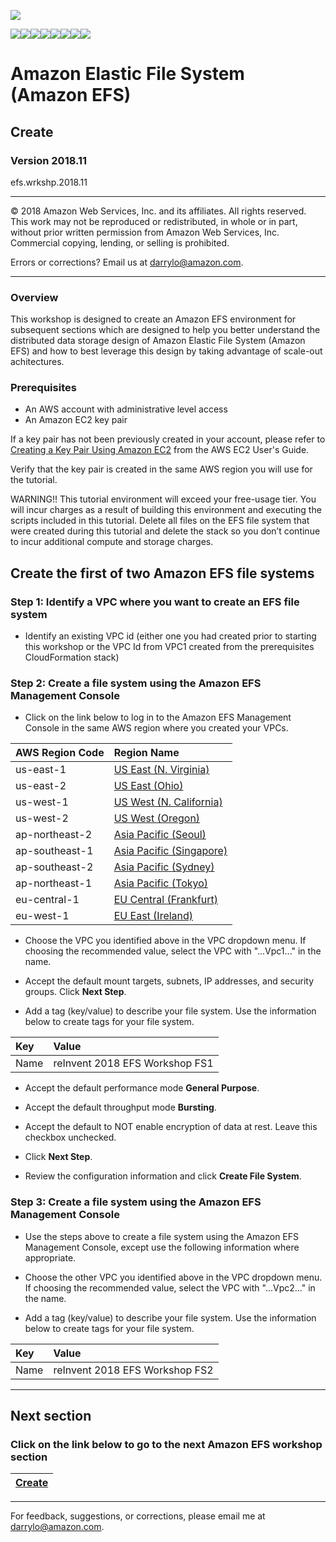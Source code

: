 ![](https://s3.amazonaws.com/aws-us-east-1/tutorial/AWS_logo_PMS_300x180.png)

![](https://s3.amazonaws.com/aws-us-east-1/tutorial/100x100_benefit_available.png)![](https://s3.amazonaws.com/aws-us-east-1/tutorial/100x100_benefit_ingergration.png)![](https://s3.amazonaws.com/aws-us-east-1/tutorial/100x100_benefit_ecryption-lock.png)![](https://s3.amazonaws.com/aws-us-east-1/tutorial/100x100_benefit_fully-managed.png)![](https://s3.amazonaws.com/aws-us-east-1/tutorial/100x100_benefit_lowcost-affordable.png)![](https://s3.amazonaws.com/aws-us-east-1/tutorial/100x100_benefit_performance.png)![](https://s3.amazonaws.com/aws-us-east-1/tutorial/100x100_benefit_scalable.png)![](https://s3.amazonaws.com/aws-us-east-1/tutorial/100x100_benefit_storage.png)
# **Amazon Elastic File System (Amazon EFS)**

## Create

### Version 2018.11

efs.wrkshp.2018.11

---

© 2018 Amazon Web Services, Inc. and its affiliates. All rights reserved. This work may not be  reproduced or redistributed, in whole or in part, without prior written permission from Amazon Web Services, Inc. Commercial copying, lending, or selling is prohibited.

Errors or corrections? Email us at [darrylo@amazon.com](mailto:darrylo@amazon.com).

---

### Overview

This workshop is designed to create an Amazon EFS environment for subsequent sections which are designed to help you better understand the distributed data storage design of Amazon Elastic File System (Amazon EFS) and how to best leverage this design by taking advantage of scale-out achitectures.

### Prerequisites

* An AWS account with administrative level access
* An Amazon EC2 key pair

If a key pair has not been previously created in your account, please refer to [Creating a Key Pair Using Amazon EC2](http://docs.aws.amazon.com/AWSEC2/latest/UserGuide/ec2-key-pairs.html#having-ec2-create-your-key-pair) from the AWS EC2 User's Guide.  

Verify that the key pair is created in the same AWS region you will use for the tutorial.

WARNING!! This tutorial environment will exceed your free-usage tier. You will incur charges as a result of building this environment and executing the scripts included in this tutorial. Delete all files on the EFS file system that were created during this tutorial and delete the  stack so you don’t continue to incur additional compute and storage charges.

## Create the first of two Amazon EFS file systems

### Step 1: Identify a VPC where you want to create an EFS file system

- Identify an existing VPC id (either one you had created prior to starting this workshop or the VPC Id from VPC1 created from the prerequisites CloudFormation stack)

### Step 2: Create a file system using the Amazon EFS Management Console

- Click on the link below to log in to the Amazon EFS Management Console in the same AWS region where you created your VPCs. 

| AWS Region Code | Region Name |
| :--- | :--- 
| us-east-1 | [US East (N. Virginia)](https://console.aws.amazon.com/efs/home?region=us-east-1#/wizard/1) |
| us-east-2 | [US East (Ohio)](https://console.aws.amazon.com/efs/home?region=us-east-2#/wizard/1) |
| us-west-1 | [US West (N. California)](https://console.aws.amazon.com/efs/home?region=us-west-1#/wizard/1) |
| us-west-2 | [US West (Oregon)](https://console.aws.amazon.com/efs/home?region=us-west-2#/wizard/1) |
| ap-northeast-2 | [Asia Pacific (Seoul)](https://console.aws.amazon.com/efs/home?region=ap-northeast-2#/wizard/1) |
| ap-southeast-1 | [Asia Pacific (Singapore)](https://console.aws.amazon.com/efs/home?region=ap-southeast-1#/wizard/1) |
| ap-southeast-2 | [Asia Pacific (Sydney)](https://console.aws.amazon.com/efs/home?region=ap-southeast-2#/wizard/1) |
| ap-northeast-1 | [Asia Pacific (Tokyo)](https://console.aws.amazon.com/efs/home?region=ap-northeast-1#/wizard/1) |
| eu-central-1 | [EU Central (Frankfurt)](https://console.aws.amazon.com/efs/home?region=eu-central-1#/wizard/1) |
| eu-west-1 | [EU East (Ireland)](https://console.aws.amazon.com/efs/home?region=eu-west-1#/wizard/1) |

- Choose the VPC you identified above in the VPC dropdown menu. If choosing the recommended value, select the VPC with "...Vpc1..." in the name.

- Accept the default mount targets, subnets, IP addresses, and security groups. Click **Next Step**.

- Add a tag (key/value) to describe your file system. Use the information below to create tags for your file system.

| Key | Value
| :--- | :--- 
| Name | reInvent 2018 EFS Workshop FS1

- Accept the default performance mode **General Purpose**.

- Accept the default throughput mode **Bursting**.

- Accept the default to NOT enable encryption of data at rest. Leave this checkbox unchecked.

- Click **Next Step**.

- Review the configuration information and click **Create File System**.


### Step 3: Create a file system using the Amazon EFS Management Console

- Use the steps above to create a file system using the Amazon EFS Management Console, except use the following information where appropriate.

- Choose the other VPC you identified above in the VPC dropdown menu. If choosing the recommended value, select the VPC with "...Vpc2..." in the name.

- Add a tag (key/value) to describe your file system. Use the information below to create tags for your file system.

| Key | Value
| :--- | :--- 
| Name | reInvent 2018 EFS Workshop FS2


---
## Next section
### Click on the link below to go to the next Amazon EFS workshop section

| [**Create**](/workshop/2-monitor) |
| :---
---

For feedback, suggestions, or corrections, please email me at [darrylo@amazon.com](mailto:darrylo@amazon.com).
